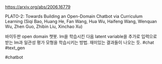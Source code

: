 https://arxiv.org/abs/2006.16779

PLATO-2: Towards Building an Open-Domain Chatbot via Curriculum Learning (Siqi Bao, Huang He, Fan Wang, Hua Wu, Haifeng Wang, Wenquan Wu, Zhen Guo, Zhibin Liu, Xinchao Xu)

바이두판 open domain 챗봇. lm을 학습시킨 다음 latent variable을 추가로 입력으로 받는 lm과 일관성 평가 모형을 학습시키는 방법. 재미있는 결과들이 나오는 듯. #chat #text_gen

#chatbot